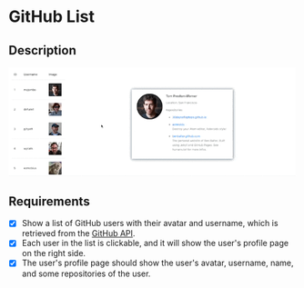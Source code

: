# GitHub List

## Description

![github_list](hw1.gif)

## Requirements

- [x] Show a list of GitHub users with their avatar and username, which is retrieved from the [GitHub API](https://api.github.com/users).
- [x] Each user in the list is clickable, and it will show the user's profile page on the right side.
- [x] The user's profile page should show the user's avatar, username, name, and some repositories of the user.